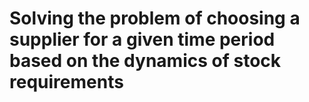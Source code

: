 # Solving the problem of choosing a supplier for a given time period based on the dynamics of stock requirements

## 
